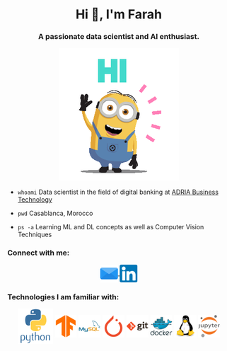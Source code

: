 <!--
**ma-shamshiri/ma-shamshiri** is a ✨ _special_ ✨ repository because its `README.md` (this file) appears on your GitHub profile.

Here are some ideas to get you started:

- 🔭 I’m currently working on ...
- 🌱 I’m currently learning ...
- 👯 I’m looking to collaborate on ...
- 🤔 I’m looking for help with ...
- 💬 Ask me about ...
- 📫 How to reach me: ...
- 😄 Pronouns: ...
- ⚡ Fun fact: ...
-->

<h1 align="center">Hi 👋, I'm Farah</h1>

<h3 align="center">A passionate data scientist and AI enthusiast.</h3>

<p align="center"><img src="hello_there.gif"></p>

<!---<p align="center"> <img src="https://komarev.com/ghpvc/?username=yigitcolakoglu&label=Profile%20views&color=0e75b6&style=flat" alt="yigitcolakoglu" /> </p>--->

- `whoami` Data scientist in the field of digital banking at <a href="https://adria-bt.com/en/"> ADRIA Business Technology </a>

- `pwd` Casablanca, Morocco

- `ps -a` Learning ML and DL concepts as well as Computer Vision Techniques

<h3 align="left">Connect with me:</h3>
<!--
<p align="center">
    <a href="https://www.linkedin.com/in/farah-oubelkas/" target="_blank"">
		<img align="center" src="images/contacts/linkedin.svg" alt="linkedin" height="40" width="40" />
	</a>
</p>
-->
<p align="center">
	<a href="mailto:farah.@gmail.com" target="_blank">
		<img align="center" src="https://github.com/ma-shamshiri/ma-shamshiri/blob/main/images/contacts/email.svg" alt="email" height="40" width="40" />
	</a>
	<a href="https://www.linkedin.com/in/farah-oubelkas/" target="_blank"">
		<img align="center" src="https://github.com/ma-shamshiri/ma-shamshiri/blob/main/images/contacts/linkedin.svg" alt="linkedin" height="40" width="40"/>
	</a>
</p>

<h3 align="left">Technologies I am familiar with:</h3>
<p align="center">
		<img align="center" src="https://raw.githubusercontent.com/devicons/devicon/master/icons/python/python-original-wordmark.svg" height="80" width="80" />
		<img align="center" src="https://github.com/devicons/devicon/blob/master/icons/tensorflow/tensorflow-original.svg" alt="devicon" height="50" width="50" />
		<img align="center" src="https://raw.githubusercontent.com/devicons/devicon/master/icons/mysql/mysql-original-wordmark.svg" alt="devicon" height="50" width="50" />
		<img align="center" src="https://github.com/devicons/devicon/blob/master/icons/pytorch/pytorch-original.svg" alt="devicon" height="50" width="50" />
		<img align="center" src="https://raw.githubusercontent.com/devicons/devicon/master/icons/git/git-original-wordmark.svg" alt="devicon" height="50" width="50" />
		<img align="center" src="https://raw.githubusercontent.com/devicons/devicon/master/icons/docker/docker-original-wordmark.svg" height="50" width="50" />
		<img align="center" src="https://raw.githubusercontent.com/devicons/devicon/master/icons/linux/linux-original.svg" alt="devicon" height="50" width="50" />
		<img align="center" src="https://raw.githubusercontent.com/devicons/devicon/master/icons/jupyter/jupyter-original-wordmark.svg" alt="devicon" height="50" width="50" />
</p>

<!--END_SECTION:waka-->
